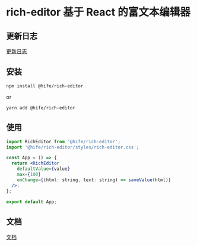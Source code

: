 # rich-editor 基于 React 的富文本编辑器

## 更新日志

[更新日志](./changelog.md)

## 安装

```shell
npm install @hife/rich-editor
```

or

```shell
yarn add @hife/rich-editor
```

## 使用
```jsx
import RichEditor from '@hife/rich-editor';
import '@hife/rich-editor/styles/rich-editor.css';

const App = () => {
  return <RichEditor
    defaultValue={value}
    max={100}
    onChange={(html: string, text: string) => saveValue(html)}
  />;
};

export default App;
```

## 文档

[文档](https://:hifeteam.github.io/rich-editor/)
